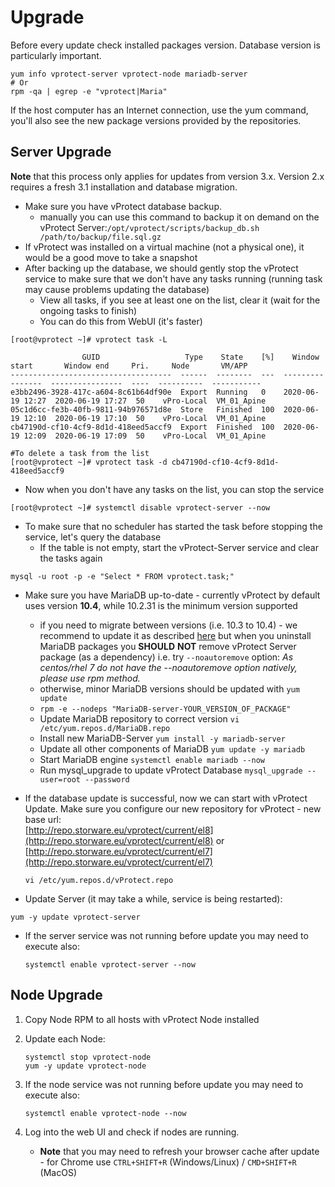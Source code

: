# Upgrade

Before every update check installed packages version. Database version is particularly important.

```text
yum info vprotect-server vprotect-node mariadb-server
# Or
rpm -qa | egrep -e "vprotect|Maria"
```

If the host computer has an Internet connection, use the yum command, you'll also see the new package versions provided by the repositories.

## Server Upgrade

**Note** that this process only applies for updates from version 3.x. Version 2.x requires a fresh 3.1 installation and database migration.

* Make sure you have vProtect database backup.
  * manually you can use this command to backup it on demand on the vProtect Server:`/opt/vprotect/scripts/backup_db.sh /path/to/backup/file.sql.gz`
* If vProtect was installed on a virtual machine \(not a physical one\), it would be a good move to take a snapshot
* After backing up the database, we should gently stop the vProtect service to make sure that we don't have any tasks running \(running task may cause problems updating the database\)
  * View all tasks, if you see at least one on the list, clear it \(wait for the ongoing tasks to finish\)
  * You can do this from WebUI \(it's faster\)

```text
[root@vprotect ~]# vprotect task -L          

                GUID                   Type    State    [%]    Window start       Window end     Pri.     Node       VM/APP     
------------------------------------  ------  --------  ---  ----------------  ----------------  ----  ----------  -----------  
e3bb2496-3928-417c-a604-8c61b64df90e  Export  Running   0    2020-06-19 12:27  2020-06-19 17:27  50    vPro-Local  VM_01_Apine  
05c1d6cc-fe3b-40fb-9811-94b976571d8e  Store   Finished  100  2020-06-19 12:10  2020-06-19 17:10  50    vPro-Local  VM_01_Apine  
cb47190d-cf10-4cf9-8d1d-418eed5accf9  Export  Finished  100  2020-06-19 12:09  2020-06-19 17:09  50    vPro-Local  VM_01_Apine

#To delete a task from the list
[root@vprotect ~]# vprotect task -d cb47190d-cf10-4cf9-8d1d-418eed5accf9
```

* Now when you don't have any tasks on the list, you can stop the service

```text
[root@vprotect ~]# systemctl disable vprotect-server --now
```

* To make sure that no scheduler has started the task before stopping the service, let's query the database
  * If the table is not empty, start the vProtect-Server service and clear the tasks again

```text
mysql -u root -p -e "Select * FROM vprotect.task;"
```

* Make sure you have MariaDB up-to-date - currently vProtect by default uses version **10.4**, while 10.2.31 is the minimum version supported
  * if you need to migrate between versions \(i.e. 10.3 to 10.4\) - we recommend to update it as described [here](https://mariadb.com/kb/en/upgrading-from-mariadb-103-to-mariadb-104) but when you uninstall MariaDB packages you **SHOULD** **NOT** remove vProtect Server package \(as a dependency\) i.e. try `--noautoremove` option:  _As centos/rhel 7 do not have the --noautoremove option natively, please use rpm method._
  * otherwise, minor MariaDB versions should be updated with `yum update`
  * `rpm -e --nodeps "MariaDB-server-YOUR_VERSION_OF_PACKAGE"`
  * Update MariaDB repository to correct version `vi /etc/yum.repos.d/MariaDB.repo`
  * Install new MariaDB-Server `yum install -y mariadb-server`
  * Update all other components of MariaDB `yum update -y mariadb`
  * Start MariaDB engine `systemctl enable mariadb --now`
  * Run mysql\_upgrade to update vProtect Database `mysql_upgrade --user=root --password`
* If the database update is successful, now we can start with vProtect Update. Make sure you configure our new repository for vProtect - new base url:  
  [http://repo.storware.eu/vprotect/current/el8](http://repo.storware.eu/vprotect/current/el8) or [http://repo.storware.eu/vprotect/current/el7](http://repo.storware.eu/vprotect/current/el7)

  `vi /etc/yum.repos.d/vProtect.repo`

* Update Server \(it may take a while, service is being restarted\):

```text
yum -y update vprotect-server
```

* If the server service was not running before update you may need to execute also:

  ```text
  systemctl enable vprotect-server --now
  ```

## Node Upgrade

1. Copy Node RPM to all hosts with vProtect Node installed
2. Update each Node:

   ```text
   systemctl stop vprotect-node
   yum -y update vprotect-node
   ```

3. If the node service was not running before update you may need to execute also:

   ```text
   systemctl enable vprotect-node --now
   ```

4. Log into the web UI and check if nodes are running.
   * **Note** that you may need to refresh your browser cache after update - for Chrome use `CTRL+SHIFT+R` \(Windows/Linux\) / `CMD+SHIFT+R` \(MacOS\)

